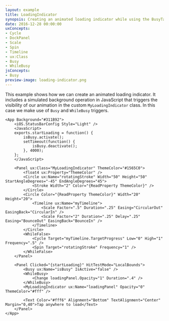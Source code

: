 ```yaml
---
layout: example
title: LoadingIndicator
synopsis: Creating an animated loading indicator while using the BusyTask API.
date: 2016-12-28 00:00:00
uxConcepts:
- Cycle
- DockPanel
- Scale
- Spin
- Timeline
- ux:Class
- Busy
- WhileBusy
jsConcepts:
- Busy
preview-image: loading-indicator.png
---
```

This example shows how we can create an animated loading indicator. It includes a simulated background operation in JavaScript that triggers the visibility of our animation in the custom `MyLoadingIndicator` class. In this case we make use of `Busy` and `WhileBusy` triggers.

```
<App Background="#311B92">
	<iOS.StatusBarConfig Style="Light" />
	<JavaScript>
	exports.startLoading = function() {
		isBusy.activate();
		setTimeout(function() {
			isBusy.deactivate();
		}, 4000);
	};
	</JavaScript>

	<Panel ux:Class="MyLoadingIndicator" ThemeColor="#1565C0">
		<float4 ux:Property="ThemeColor" />
		<Circle ux:Name="rotatingStroke" Width="50" Height="50" StartAngleDegrees="-45" EndAngleDegrees="45">
			<Stroke Width="2" Color="{ReadProperty ThemeColor}" />
		</Circle>
		<Circle Color="{ReadProperty ThemeColor}" Width="20" Height="20">
			<Timeline ux:Name="myTimeline">
				<Scale Factor=".5" Duration=".25" Easing="CircularOut" EasingBack="CircularIn" />
				<Scale Factor="2" Duration=".25" Delay=".25" Easing="BounceOut" EasingBack="BounceIn" />
			</Timeline>
		</Circle>
		<WhileFalse>
			<Cycle Target="myTimeline.TargetProgress" Low="0" High="1" Frequency=".5" />
			<Spin Target="rotatingStroke" Frequency="1" />
		</WhileFalse>
	</Panel>

	<Panel Clicked="{startLoading}" HitTestMode="LocalBounds">
		<Busy ux:Name="isBusy" IsActive="false" />
		<WhileBusy>
			<Change loadingPanel.Opacity="1" Duration=".4" />
		</WhileBusy>
		<MyLoadingIndicator ux:Name="loadingPanel" Opacity="0" ThemeColor="#fff" />
		
		<Text Color="#fff6" Alignment="Bottom" TextAlignment="Center" Margin="0,40">Tap anywhere to load</Text>
	</Panel>
</App>
```
